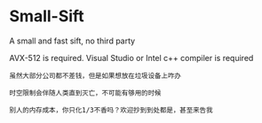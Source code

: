 # Small-Sift
A small and fast sift, no third party

AVX-512 is required.
Visual Studio or Intel c++ compiler is required

	虽然大部分公司都不差钱，但是如果想放在垃圾设备上咋办

 	时空限制会伴随人类直到灭亡，不可能有够用的时候

  	别人的内存成本，你只化1/3不香吗？欢迎抄到到处都是，甚至来告我
